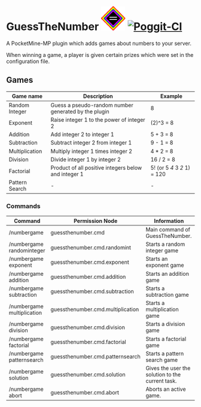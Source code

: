 # GuessTheNumber ![Icon](/icon.png) [![Poggit-CI](https://poggit.pmmp.io/ci.badge/SalmonDE/GuessTheNumber/GuessTheNumber)](https://poggit.pmmp.io/ci/SalmonDE/GuessTheNumber/GuessTheNumber)<br>

A PocketMine-MP plugin which adds games about numbers to your server.

When winning a game, a player is given certain prizes which were set in the configuration file.

## Games

Game name      | Description                                          | Example
-------------- | ---------------------------------------------------- | ---------------------------
Random Integer | Guess a pseudo-random number generated by the plugin | 8
Exponent       | Raise integer 1 to the power of integer 2            | (2)^3 = 8
Addition       | Add integer 2 to integer 1                           | 5 + 3 = 8
Subtraction    | Subtract integer 2 from integer 1                    | 9 - 1 = 8
Multiplication | Multiply integer 1 times integer 2                   | 4 * 2 = 8
Division       | Divide integer 1 by integer 2                        | 16 / 2 = 8
Factorial      | Product of all positive integers below and integer 1 | 5! (or 5 _4_ 3 _2_ 1) = 120
Pattern Search | -                                                    | -

### Commands

Command                    | Permission Node                   | Information
-------------------------- | --------------------------------- | ------------------------------------------------
/numbergame                | guessthenumber.cmd                | Main command of GuessTheNumber.
/numbergame randominteger  | guessthenumber.cmd.randomint      | Starts a random integer game
/numbergame exponent       | guessthenumber.cmd.exponent       | Starts an exponent game
/numbergame addition       | guessthenumber.cmd.addition       | Starts an addition game
/numbergame subtraction    | guessthenumber.cmd.subtraction    | Starts a subtraction game
/numbergame multiplication | guessthenumber.cmd.multiplication | Starts a multiplication game
/numbergame division       | guessthenumber.cmd.division       | Starts a division game
/numbergame factorial      | guessthenumber.cmd.factorial      | Starts a factorial game
/numbergame patternsearch  | guessthenumber.cmd.patternsearch  | Starts a pattern search game
/numbergame solution       | guessthenumber.cmd.solution       | Gives the user the solution to the current task.
/numbergame abort          | guessthenumber.cmd.abort          | Aborts an active game.
